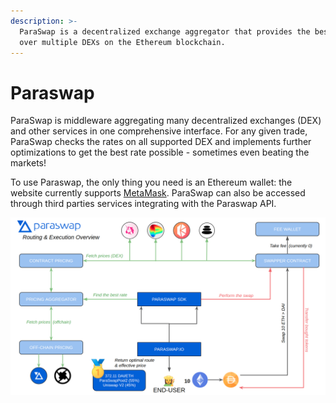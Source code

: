 ```yaml
---
description: >-
  ParaSwap is a decentralized exchange aggregator that provides the best prices
  over multiple DEXs on the Ethereum blockchain.
---
```


# Paraswap

ParaSwap is middleware aggregating many decentralized exchanges \(DEX\) and other services in one comprehensive interface. For any given trade, ParaSwap checks the rates on all supported DEX and implements further optimizations to get the best rate possible - sometimes even beating the markets!

To use Paraswap, the only thing you need is an Ethereum wallet: the website currently supports [MetaMask](https://metamask.io/). ParaSwap can also be accessed through third parties services integrating with the Paraswap API.

![](../../../../.gitbook/assets/image%20%284%29.png)



